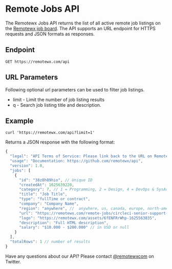 # Remote Jobs API

The Remotewx Jobs API returns the list of all active remote job listings on the [Remotewx job board](https://remotewx.com/). The API supports an URL endpoint for HTTPS requests and JSON formats as responses.

## Endpoint

`GET https://remotewx.com/api`


## URL Parameters

Following optional url parameters can be used to filter job listings.

* limit - Limit the number of job listing results
* q - Search job listing title and description.

## Example

`curl 'https://remotewx.com/api?limit=1'`

Returns a JSON response with the following format:

```javascript
{
  "legal": "API Terms of Service: Please link back to the URL on Remotewx and mention Remotewx as a source, so we get traffic back from your site. If you do not we'll have to suspend API access. Please do not submit our jobs to third Party websites like Google Jobs, LinkedIn Jobs, etc. Our free API is only dedicated to indie developers willing to build websites to share remote jobs. Have any questions about API? Please contact @remotewxcom on Twitter.",
  "usage": "Documentation: https://github.com/remotewx/api",
  "version": 1.0,
  "jobs": [
    {
      "id": "38z8h89hio", // Unique ID
      "createdAt": 1625639220,
      "category": 7, // 1 = Programming, 2 = Design, 4 = DevOps & SysAdmin, 5 = Management & Finance, 6 = Product, 7 = Support, 8 = Sales & Marketing, 9 = Other
      "title": "Job Title",
      "type": "fullTime or contract",
      "company": "Company Name",
      "region": "anywhere", //  anywhere, us, canada, europe, north-america, south-america, amer, asia, africa, australia, uk, emea, apac, other
      "url": "https://remotewx.com/remote-jobs/circleci-senior-support-engineer-japan-apac",
      "logo": "https://remotewx.com/assets/6fENFRrWhp-1625563835",
      "description": "Full HTML description",
      "salary": "$10.000 - $200.000" // in USD or null
    }
  ],
  "totalRows": 1 // number of results
}
```

Have any questions about our API? Please contact [@remotewxcom](https://twitter.com/remotewxcom) on Twitter.
